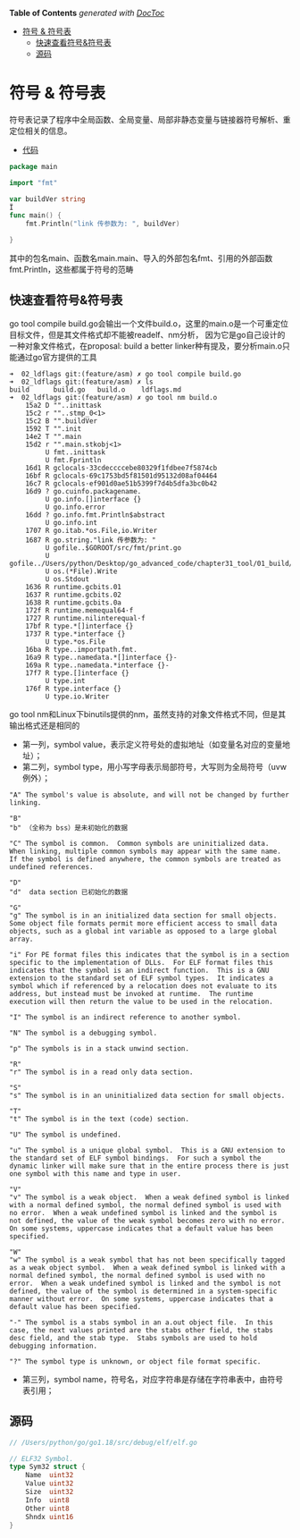 <!-- START doctoc generated TOC please keep comment here to allow auto update -->
<!-- DON'T EDIT THIS SECTION, INSTEAD RE-RUN doctoc TO UPDATE -->
**Table of Contents**  *generated with [DocToc](https://github.com/thlorenz/doctoc)*

- [符号 & 符号表](#%E7%AC%A6%E5%8F%B7--%E7%AC%A6%E5%8F%B7%E8%A1%A8)
  - [快速查看符号&符号表](#%E5%BF%AB%E9%80%9F%E6%9F%A5%E7%9C%8B%E7%AC%A6%E5%8F%B7%E7%AC%A6%E5%8F%B7%E8%A1%A8)
  - [源码](#%E6%BA%90%E7%A0%81)

<!-- END doctoc generated TOC please keep comment here to allow auto update -->

# 符号 & 符号表

符号表记录了程序中全局函数、全局变量、局部非静态变量与链接器符号解析、重定位相关的信息。

- [代码](chapter31_tool/01_build/02_ldflags/build.go)
```go
package main

import "fmt"

var buildVer string
Ï
func main() {
	fmt.Println("link 传参数为: ", buildVer)

}
```

其中的包名main、函数名main.main、导入的外部包名fmt、引用的外部函数fmt.Println，这些都属于符号的范畴


## 快速查看符号&符号表


go tool compile build.go会输出一个文件build.o，这里的main.o是一个可重定位目标文件，但是其文件格式却不能被readelf、nm分析，
因为它是go自己设计的一种对象文件格式，在proposal: build a better linker种有提及，要分析main.o只能通过go官方提供的工具


```shell
➜  02_ldflags git:(feature/asm) ✗ go tool compile build.go 
➜  02_ldflags git:(feature/asm) ✗ ls
build      build.go   build.o    ldflags.md
➜  02_ldflags git:(feature/asm) ✗ go tool nm build.o      
    15a2 D ""..inittask
    15c2 r ""..stmp_0<1>
    15c2 B "".buildVer
    1592 T "".init
    14e2 T "".main
    15d2 r "".main.stkobj<1>
         U fmt..inittask
         U fmt.Fprintln
    16d1 R gclocals·33cdeccccebe80329f1fdbee7f5874cb
    16bf R gclocals·69c1753bd5f81501d95132d08af04464
    16c7 R gclocals·ef901d0ae51b5399f7d4b5dfa3bc0b42
    16d9 ? go.cuinfo.packagename.
         U go.info.[]interface {}
         U go.info.error
    16dd ? go.info.fmt.Println$abstract
         U go.info.int
    1707 R go.itab.*os.File,io.Writer
    1687 R go.string."link 传参数为: "
         U gofile..$GOROOT/src/fmt/print.go
         U gofile../Users/python/Desktop/go_advanced_code/chapter31_tool/01_build/02_ldflags/build.go
         U os.(*File).Write
         U os.Stdout
    1636 R runtime.gcbits.01
    1637 R runtime.gcbits.02
    1638 R runtime.gcbits.0a
    172f R runtime.memequal64·f
    1727 R runtime.nilinterequal·f
    17bf R type.*[]interface {}
    1737 R type.*interface {}
         U type.*os.File
    16ba R type..importpath.fmt.
    16a9 R type..namedata.*[]interface {}-
    169a R type..namedata.*interface {}-
    17f7 R type.[]interface {}
         U type.int
    176f R type.interface {}
         U type.io.Writer

```

go tool nm和Linux下binutils提供的nm，虽然支持的对象文件格式不同，但是其输出格式还是相同的

- 第一列，symbol value，表示定义符号处的虚拟地址（如变量名对应的变量地址）；
- 第二列，symbol type，用小写字母表示局部符号，大写则为全局符号（uvw例外）；
```shell
"A" The symbol's value is absolute, and will not be changed by further linking.

"B"
"b" （全称为 bss）是未初始化的数据

"C" The symbol is common.  Common symbols are uninitialized data.  When linking, multiple common symbols may appear with the same name.  If the symbol is defined anywhere, the common symbols are treated as undefined references.

"D"
"d"  data section 已初始化的数据

"G"
"g" The symbol is in an initialized data section for small objects.  Some object file formats permit more efficient access to small data objects, such as a global int variable as opposed to a large global array.

"i" For PE format files this indicates that the symbol is in a section specific to the implementation of DLLs.  For ELF format files this indicates that the symbol is an indirect function.  This is a GNU extension to the standard set of ELF symbol types.  It indicates a symbol which if referenced by a relocation does not evaluate to its address, but instead must be invoked at runtime.  The runtime execution will then return the value to be used in the relocation.

"I" The symbol is an indirect reference to another symbol.

"N" The symbol is a debugging symbol.

"p" The symbols is in a stack unwind section.

"R"
"r" The symbol is in a read only data section.

"S"
"s" The symbol is in an uninitialized data section for small objects.

"T"
"t" The symbol is in the text (code) section.

"U" The symbol is undefined.

"u" The symbol is a unique global symbol.  This is a GNU extension to the standard set of ELF symbol bindings.  For such a symbol the dynamic linker will make sure that in the entire process there is just one symbol with this name and type in user.

"V"
"v" The symbol is a weak object.  When a weak defined symbol is linked with a normal defined symbol, the normal defined symbol is used with no error.  When a weak undefined symbol is linked and the symbol is not defined, the value of the weak symbol becomes zero with no error.  On some systems, uppercase indicates that a default value has been specified.

"W"
"w" The symbol is a weak symbol that has not been specifically tagged as a weak object symbol.  When a weak defined symbol is linked with a normal defined symbol, the normal defined symbol is used with no error.  When a weak undefined symbol is linked and the symbol is not defined, the value of the symbol is determined in a system-specific manner without error.  On some systems, uppercase indicates that a default value has been specified.

"-" The symbol is a stabs symbol in an a.out object file.  In this case, the next values printed are the stabs other field, the stabs desc field, and the stab type.  Stabs symbols are used to hold debugging information.

"?" The symbol type is unknown, or object file format specific.
```

- 第三列，symbol name，符号名，对应字符串是存储在字符串表中，由符号表引用；


## 源码

```go
// /Users/python/go/go1.18/src/debug/elf/elf.go

// ELF32 Symbol.
type Sym32 struct {
	Name  uint32
	Value uint32
	Size  uint32
	Info  uint8
	Other uint8
	Shndx uint16
}

```